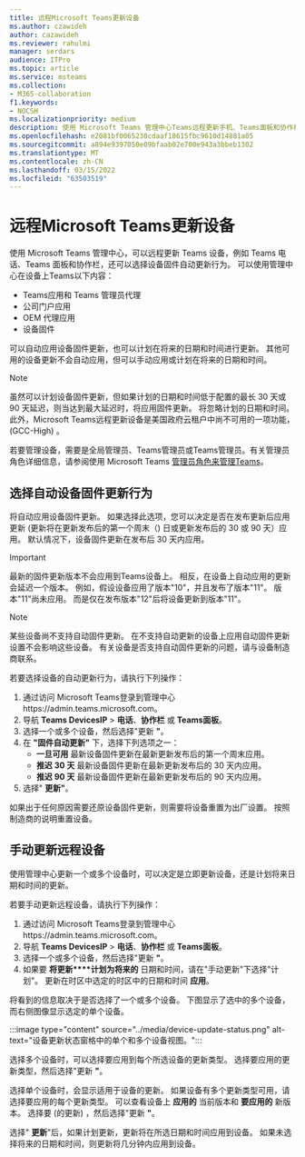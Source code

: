 ```yaml
---
title: 远程Microsoft Teams更新设备
ms.author: czawideh
author: cazawideh
ms.reviewer: rahulmi
manager: serdars
audience: ITPro
ms.topic: article
ms.service: msteams
ms.collection:
- M365-collaboration
f1.keywords:
- NOCSH
ms.localizationpriority: medium
description: 使用 Microsoft Teams 管理中心Teams远程更新手机、Teams面板和协作栏
ms.openlocfilehash: e2081bf0065230cdaaf18615fbc9610d14881a05
ms.sourcegitcommit: a894e9397050e09bfaab02e700e943a3bbeb1302
ms.translationtype: MT
ms.contentlocale: zh-CN
ms.lasthandoff: 03/15/2022
ms.locfileid: "63503519"
---
```

# <a name="update-microsoft-teams-devices-remotely"></a>远程Microsoft Teams更新设备

使用 Microsoft Teams 管理中心，可以远程更新 Teams 设备，例如 Teams 电话、Teams 面板和协作栏，还可以选择设备固件自动更新行为。 可以使用管理中心在设备上Teams以下内容：

- Teams应用和 Teams 管理员代理
- 公司门户应用
- OEM 代理应用
- 设备固件

可以自动应用设备固件更新，也可以计划在将来的日期和时间进行更新。 其他可用的设备更新不会自动应用，但可以手动应用或计划在将来的日期和时间。

> [!NOTE]
> 虽然可以计划设备固件更新，但如果计划的日期和时间低于配置的最长 30 天或 90 天延迟，则当达到最大延迟时，将应用固件更新。 将忽略计划的日期和时间。 此外，Microsoft Teams远程更新设备是美国政府云租户中尚不可用的一项功能， (GCC-High) 。

若要管理设备，需要是全局管理员、Teams管理员或Teams管理员。有关管理员角色详细信息，请参阅使用 Microsoft Teams [管理员角色来管理Teams](../using-admin-roles.md)。

## <a name="choose-automatic-device-firmware-update-behavior"></a>选择自动设备固件更新行为

将自动应用设备固件更新。 如果选择此选项，您可以决定是否在发布更新后应用更新 (更新将在更新发布后的第一个周末（) 日或更新发布后的 30 或 90 天）应用。 默认情况下，设备固件更新在发布后 30 天内应用。

> [!IMPORTANT]
> 最新的固件更新版本不会应用到Teams设备上。 相反，在设备上自动应用的更新会延迟一个版本。 例如，假设设备应用了版本"10"，并且发布了版本"11"。 版本"11"尚未应用。 而是仅在发布版本"12"后将设备更新到版本"11"。

> [!NOTE]
> 某些设备尚不支持自动固件更新。 在不支持自动更新的设备上应用自动固件更新设置不会影响这些设备。 有关设备是否支持自动固件更新的问题，请与设备制造商联系。

若要选择设备的自动更新行为，请执行下列操作：

1. 通过访问 Microsoft Teams登录到管理中心https://admin.teams.microsoft.com。
2. 导航 **Teams DevicesIP** >  **电话**、**协作栏** 或 **Teams面板**。
3. 选择一个或多个设备，然后选择"更新 **"**。
4. 在 **"固件自动更新"** 下，选择下列选项之一：
    - **一旦可用** 最新设备固件更新在最新更新发布后的第一个周末应用。
    - **推迟 30 天** 最新设备固件更新在最新更新发布后的 30 天内应用。
    - **推迟 90 天** 最新设备固件更新在最新更新发布后的 90 天内应用。
5. 选择" **更新"**。

如果出于任何原因需要还原设备固件更新，则需要将设备重置为出厂设置。 按照制造商的说明重置设备。  

## <a name="manually-update-remote-devices"></a>手动更新远程设备

使用管理中心更新一个或多个设备时，可以决定是立即更新设备，还是计划将来日期和时间的更新。

若要手动更新远程设备，请执行下列操作：

1. 通过访问 Microsoft Teams登录到管理中心https://admin.teams.microsoft.com。
2. 导航 **Teams DevicesIP** >  **电话**、**协作栏** 或 **Teams面板**。
3. 选择一个或多个设备，然后选择"更新 **"**。
4. 如果要 **将更新****计划为将来的** 日期和时间，请在"手动更新"下选择"计划"。 更新在时区中选定的时区中的日期和时间 **应用**。

将看到的信息取决于是否选择了一个或多个设备。 下图显示了选中的多个设备，而右侧图像显示选定的单个设备。

:::image type="content" source="../media/device-update-status.png" alt-text="设备更新状态窗格中的单个和多个设备视图。":::

选择多个设备时，可以选择要应用到每个所选设备的更新类型。 选择要应用的更新类型，然后选择"更新 **"**。

选择单个设备时，会显示适用于设备的更新。 如果设备有多个更新类型可用，请选择要应用的每个更新类型。 可以查看设备上 **应用的** 当前版本和 **要应用的** 新版本。 选择要 (的更新) ，然后选择"更新 **"**。

选择" **更新**"后，如果计划更新，更新将在所选日期和时间应用到设备。 如果未选择将来的日期和时间，则更新将几分钟内应用到设备。
